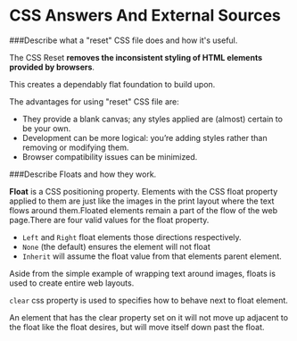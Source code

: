 # CSS Answers And External Sources

###<a name='q1'>Describe what a "reset" CSS file does and how it's useful.</a>

The CSS Reset __removes the inconsistent styling of HTML elements provided by browsers__.
 
This creates a dependably flat foundation to build upon.
 
The advantages for using "reset" CSS file are:
   
* They provide a blank canvas; any styles applied are (almost) certain to be your own.
* Development can be more logical: you’re adding styles rather than removing or modifying them.
* Browser compatibility issues can be minimized.

###<a name='q2'>Describe Floats and how they work.</a>

__Float__ is a CSS positioning property.
Elements with the CSS float property applied to them are just like the images in the print layout where the text flows around them.Floated elements remain a part of the flow of the web page.There are four valid values for the float property.
 
* `Left` and `Right` float elements those directions respectively.
* `None` (the default) ensures the element will not float
* `Inherit` will assume the float value from that elements parent element.

Aside from the simple example of wrapping text around images, floats is used to create entire web layouts.

`clear` css property is used to specifies how to behave next to float element.
 
An element that has the clear property set on it will not move up adjacent to the float like the float desires, but will move itself down past the float.

